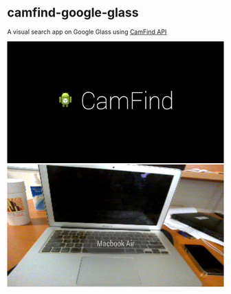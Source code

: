 camfind-google-glass
====================

A visual search app on Google Glass using [CamFind API](https://www.mashape.com/imagesearcher/camfind)

![Alt text](droid@screen-2.png)
![Alt text](droid@screen-1.png)
